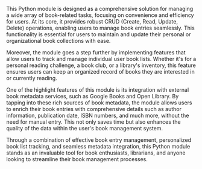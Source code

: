 This Python module is designed as a comprehensive solution for managing a wide array of book-related tasks, focusing on convenience and efficiency for users. At its core, it provides robust CRUD (Create, Read, Update, Delete) operations, enabling users to manage book entries seamlessly. This functionality is essential for users to maintain and update their personal or organizational book collections with ease.

Moreover, the module goes a step further by implementing features that allow users to track and manage individual user book lists. Whether it's for a personal reading challenge, a book club, or a library's inventory, this feature ensures users can keep an organized record of books they are interested in or currently reading.

One of the highlight features of this module is its integration with external book metadata services, such as Google Books and Open Library. By tapping into these rich sources of book metadata, the module allows users to enrich their book entries with comprehensive details such as author information, publication date, ISBN numbers, and much more, without the need for manual entry. This not only saves time but also enhances the quality of the data within the user's book management system.

Through a combination of effective book entry management, personalized book list tracking, and seamless metadata integration, this Python module stands as an invaluable tool for book enthusiasts, librarians, and anyone looking to streamline their book management processes.